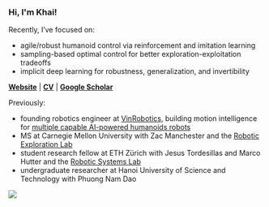 ### Hi, I'm Khai!

Recently, I’ve focused on:
- agile/robust humanoid control via reinforcement and imitation learning
- sampling-based optimal control for better exploration-exploitation tradeoffs
- implicit deep learning for robustness, generalization, and invertibility

[**Website**](https://xkhainguyen.github.io/) | [**CV**](https://drive.google.com/file/d/1h6jF4Dgg-vmGOYAiaJvk4r16yz5SKjoz/view?usp=sharing) | [**Google Scholar**](https://scholar.google.com/citations?user=ex03GKkAAAAJ&hl=en)

Previously:
- founding robotics engineer at [VinRobotics](https://vinrobotics.net/), building motion intelligence for [multiple capable AI-powered humanoids robots](https://drive.google.com/drive/folders/14-RMWij3a_G6dSQuz1awPbHlLBqAANAv?usp=sharing)
- MS at Carnegie Mellon University with Zac Manchester and the [Robotic Exploration Lab](https://roboticexplorationlab.org/)
- student research fellow at ETH Zürich with Jesus Tordesillas and Marco Hutter and the [Robotic Systems Lab](https://rsl.ethz.ch/)
- undergraduate researcher at Hanoi University of Science and Technology with Phuong Nam Dao

<img src="https://github-readme-stats-sigma-five.vercel.app/api?username=xkhainguyen&show_icons=true&count_private=true&include_all_commits=true&hide_title=true&hide_border=true&theme=default"/>

